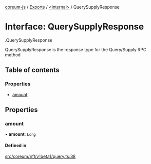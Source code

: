 [coreum-js](../README.md) / [Exports](../modules.md) / [<internal\>](../modules/internal_.md) / QuerySupplyResponse

# Interface: QuerySupplyResponse

[<internal>](../modules/internal_.md).QuerySupplyResponse

QuerySupplyResponse is the response type for the Query/Supply RPC method

## Table of contents

### Properties

- [amount](internal_.QuerySupplyResponse.md#amount)

## Properties

### amount

• **amount**: `Long`

#### Defined in

[src/coreum/nft/v1beta1/query.ts:38](https://github.com/PyramydLabs/coreum-js/blob/75debec/src/coreum/nft/v1beta1/query.ts#L38)
